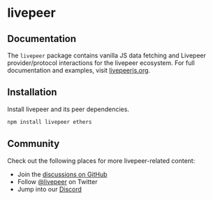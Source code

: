 # livepeer

## Documentation

The `livepeer` package contains vanilla JS data fetching and Livepeer provider/protocol interactions for the livepeer ecosystem. For full documentation and examples, visit [livepeerjs.org](https://livepeerjs.org).

## Installation

Install livepeer and its peer dependencies.

```bash
npm install livepeer ethers
```

## Community

Check out the following places for more livepeer-related content:

- Join the [discussions on GitHub](https://github.com/livepeer/livepeer.js/discussions)
- Follow [@livepeer](https://twitter.com/livepeer) on Twitter
- Jump into our [Discord](https://discord.gg/livepeer)
